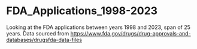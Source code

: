 # FDA_Applications_1998-2023
Looking at the FDA applications between years 1998 and 2023, span of 25 years. Data sourced from https://www.fda.gov/drugs/drug-approvals-and-databases/drugsfda-data-files 
